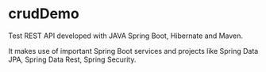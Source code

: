 # crudDemo

Test REST API developed with JAVA Spring Boot, Hibernate and Maven.

It makes use of important Spring Boot services and projects like Spring Data JPA, Spring Data Rest, Spring Security. 
